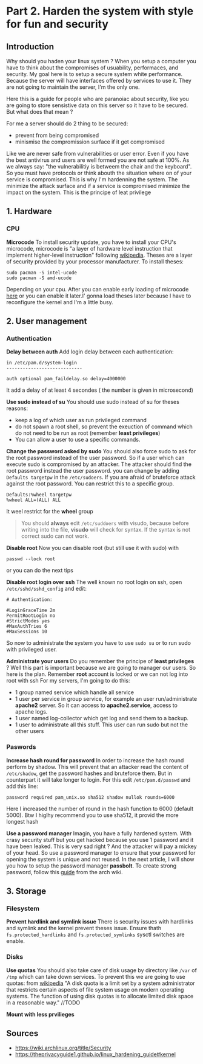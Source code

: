 # Part 2. Harden the system with style for fun and security

## Introduction

Why should you haden your linux system ? When you setup a computer you have to think about the compromises of usuability, performaces, and security. My goal here is to setup a secure system white performance. Because the server will have interfaces offered by services to use it. They are not going to maintain the server, I'm the only one.

Here this is a guide for people who are paranoiac about security, like you are going to store sensistive data on this server so it have to be secured. But what does that mean ?

For me a server should do 2 thing to be secured:
 - prevent from being compromised
 - minismise the compromission surface if it get compromised

Like we are never safe from vulnerabilities or user error. Even if you have the best antivirus and users are well formed you are not safe at 100%. As we always say: "the vulnerabilitiy is betweem the chair and the keyboard". So you must have protocols or think abouth the situation where on of your service is compromised. This is why I'm hardenning the system. The minimize the attack surface and if a service is compromised minimize the impact on the system. This is the principe of leat privilege

## 1. Hardware

### CPU

**Microcode**
To install security update, you have to install your CPU's microcode, microcode is "a layer of hardware level instruction that implement higher-level instruction" following [wikipedia](https://en.wikipedia.org/wiki/Microcode). Theses are  a layer of security provided by your processor manufacturer. To install theses:
```
sudo pacman -S intel-ucode
sudo pacman -S amd-ucode
```
Depending on your cpu. After you can enable early loading of microcode [here](https://wiki.archlinux.org/title/Microcode#Early_loading) or you can enable it later.I' gonna load theses later because I have to reconfigure the kernel and I'm a little busy.

## 2. User management

### Authentication

**Delay between auth**
Add login delay between each authentication:
```
in /etc/pam.d/system-login
----------------------------

auth optional pam_faildelay.so delay=4000000
```
It add a delay of at least 4 secondes ( the number is given in microsecond)

**Use sudo instead of su**
You should use sudo instead of su for theses reasons:
 - keep a log of which user as run privileged command
 - do not spawn a root shell, so prevent the exeuction of command which do not need to be run as root (remember **least privileges**)
 - You can allow a user to use a specific commands.

**Change the password asked by sudo**
You should also force sudo to ask for
the root password instead of the user password. So if a user which can execute sudo is compromised by an attacker. The attacker should find the root password instead the user password. you can change by adding `Defaults targetpw` in the `/etc/sudoers`. If you are afraid of bruteforce attack against the root password. You can restrict this to a specific group.
```
Defaults:%wheel targetpw
%wheel ALL=(ALL) ALL
```
It weel restrict for the **wheel** group
> You should **always** edit `/etc/suddoers` with visudo, because before writing into the file, **visudo** will check for syntax. If the syntax is not correct sudo can not work.

**Disable root**
Now you can disable root (but still use it with sudo) with
```
passwd --lock root
```
or you can do the next tips

**Disable root login over ssh**
The well known no root login on ssh, open `/etc/sshd/sshd_config` and edit:
```
# Authentication:

#LoginGraceTime 2m
PermitRootLogin no
#StrictModes yes
#MaxAuthTries 6
#MaxSessions 10
```
So now to administrate the system you have to use `sudo su` or to run sudo with privileged user.

**Administrate your users**
Do you remember the principe of **least privileges** ? Well this part is important because we are going to manager our users.
So here is the plan. Remember **root** account is locked or we can not log into root with ssh
For my servers, I'm going to do this:
- 1 group named service which handle all service
- 1 user per service in group service, for example an user run/administrate **apache2** server. So it can access to **apache2.service**, access to apache logs.
- 1 user named log-collector which get log and send them to a backup.
- 1 user to administrate all this stuff. This user can run sudo but not the other users

### Paswords

**Increase hash round for password**
In order to increase the hash round perform by shadow. This will prevent that an attacker read the content of `/etc/shadow`, get the password hashes and bruteforce them. But in counterpart it will take longer to login.
For this edit `/etc/pam.d/passwd` and add this line:
```
password required pam_unix.so sha512 shadow nullok rounds=6000
```
Here I increased the number of round in the hash function to 6000 (default 5000).
Btw I higlhy recommend you to use sha512, it provid  the more longest hash

**Use a password manager**
Imagin, you have a fully hardened system. With crasy security stuff but you get hacked because you use 1 password and it have been leaked. This is very sad right ? And the attacker will pay a mickey of your head. So use a password manager to ensure that your password for opening the system is unique and not reused. In the next article, I will show you how to setup the password manager **passbolt**. To create strong password, follow this [guide](https://wiki.archlinux.org/title/Security#Passwords) from the arch wiki.


## 3. Storage

### Filesystem

**Prevent hardlink and symlink issue**
There is security issues with hardlinks and symlink and the kernel prevent theses issue. Ensure thath `fs.protected_hardlinks` and `fs.protected_symlinks` sysctl switches are enable.

### Disks

**Use quotas**
You should also take care of disk usage by directory like `/var` of `/tmp` which can take down services. To prevent this we are going to use quotas: from [wikipedia](https://en.wikipedia.org/wiki/Disk_quota) "A disk quota is a limit set by a system administrator that restricts certain aspects of file system usage on modern operating systems. The function of using disk quotas is to allocate limited disk space in a reasonable way."
//TODO

**Mount with less prvilieges**



## Sources
 - https://wiki.archlinux.org/title/Security
 - https://theprivacyguide1.github.io/linux_hardening_guide#kernel
